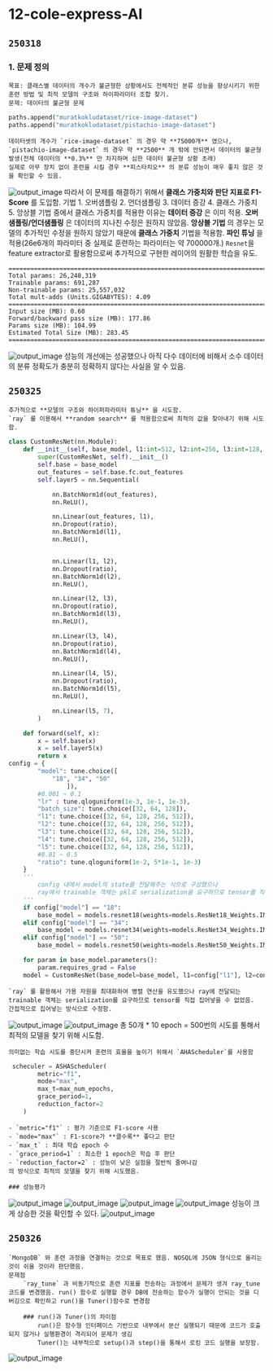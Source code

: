 # 12-cole-express-AI


## `250318`
### 1. 문제 정의
    목표: 클래스별 데이터의 개수가 불균형한 상황에서도 전체적인 분류 성능을 향상시키기 위한 훈련 방법 및 최적 모델의 구조와 하이파라미터 조합 찾기.
    문제: 데이터의 불균형 문제

```python
paths.append("muratkokludataset/rice-image-dataset")
paths.append("muratkokludataset/pistachio-image-dataset")
```
    데이터셋의 개수가 `rice-image-dataset` 의 경우 약 **75000개** 였으나, `pistachio-image-dataset` 의 경우 약 **2500** 개 밖에 안되면서 데이터의 불균형 발생(전체 데이터의 **0.3%** 만 차지하며 심한 데이터 불균형 상황 초래) 
    실제로 아무 장치 없이 훈련을 시킬 경우 **피스타치오** 의 분류 성능이 매우 좋지 않은 것을 확인할 수 있음.

![output_image](./images/1.png)
    따라서 이 문제를 해결하기 위해서 **클래스 가중치와 판단 지표로 F1-Score** 를 도입함.
    기법
        1. 오버샘플링
        2. 언더샘플링
        3. 데이터 증강
        4. 클래스 가중치
        5. 앙상블 기법
    중에서 클래스 가중치를 적용한 이유는 **데이터 증강** 은 이미 적용. **오버샘플링/언더샘플링** 은 데이터의 지나친 수정은 원하지 않았음.
    **앙상블 기법** 의 경우는 모델의 추가적인 수정을 원하지 않았기 때문에 **클래스 가중치** 기법을 적용함.
    **파인 튜닝** 을 적용(26e6개의 파라미터 중 실제로 훈련하는 파라미터는 약 700000개.)
    `Resnet`을 feature extractor로 활용함으로써 추가적으로 구현한 레이어의 원활한 학습을 유도.
```
===============================================================================================
Total params: 26,248,319
Trainable params: 691,287
Non-trainable params: 25,557,032
Total mult-adds (Units.GIGABYTES): 4.09
===============================================================================================
Input size (MB): 0.60
Forward/backward pass size (MB): 177.86
Params size (MB): 104.99
Estimated Total Size (MB): 283.45
===============================================================================================
```

![output_image](./images/2.png)
    성능의 개선에는 성공했으나 아직 다수 데이터에 비해서 소수 데이터의 분류 정확도가 충분히 정확하지 않다는 사실을 알 수 있음.

## `250325`
    추가적으로 **모델의 구조와 하이퍼파라미터 튜닝** 을 시도함.
    `ray` 를 이용해서 **random search** 를 적용함으로써 최적의 값을 찾아내기 위해 시도함.

```python
class CustomResNet(nn.Module):
    def __init__(self, base_model, l1:int=512, l2:int=256, l3:int=128, l4:int=64, l5:int=32, ratio:float=0.5):
        super(CustomResNet, self).__init__()
        self.base = base_model
        out_features = self.base.fc.out_features
        self.layer5 = nn.Sequential(

            nn.BatchNorm1d(out_features),
            nn.ReLU(),

            nn.Linear(out_features, l1),
            nn.Dropout(ratio),
            nn.BatchNorm1d(l1),
            nn.ReLU(),


            nn.Linear(l1, l2),
            nn.Dropout(ratio),
            nn.BatchNorm1d(l2),
            nn.ReLU(),

            nn.Linear(l2, l3),
            nn.Dropout(ratio),
            nn.BatchNorm1d(l3),
            nn.ReLU(),

            nn.Linear(l3, l4),
            nn.Dropout(ratio),
            nn.BatchNorm1d(l4),
            nn.ReLU(),

            nn.Linear(l4, l5),
            nn.Dropout(ratio),
            nn.BatchNorm1d(l5),
            nn.ReLU(),

            nn.Linear(l5, 7),
        )

    def forward(self, x):
        x = self.base(x)
        x = self.layer5(x)
        return x    
config = {
        "model": tune.choice([
            "18", "34", "50"
                ]),
        #0.001 ~ 0.1
        "lr" : tune.qloguniform(1e-3, 1e-1, 1e-3),
        "batch_size": tune.choice([32, 64, 128]),
        "l1": tune.choice([32, 64, 128, 256, 512]),
        "l2": tune.choice([32, 64, 128, 256, 512]),
        "l3": tune.choice([32, 64, 128, 256, 512]),
        "l4": tune.choice([32, 64, 128, 256, 512]),
        "l5": tune.choice([32, 64, 128, 256, 512]),
        #0.01 ~ 0.5
        "ratio": tune.qloguniform(1e-2, 5*1e-1, 1e-3)
    }
    '''
	    config 내에서 model의 state를 전달해주는 식으로 구성했으나 
	    ray에서 trainable 객체는 pkl로 serialization을 요구하므로 tensor를 직접 집어넣을 수 없었음.
    '''
    if config["model"] == "18":
        base_model = models.resnet18(weights=models.ResNet18_Weights.IMAGENET1K_V1)
    elif config["model"] == "34":
        base_model = models.resnet34(weights=models.ResNet34_Weights.IMAGENET1K_V1)
    elif config["model"] == "50":
        base_model = models.resnet50(weights=models.ResNet50_Weights.IMAGENET1K_V1)

    for param in base_model.parameters():
        param.requires_grad = False
    model = CustomResNet(base_model=base_model, l1=config["l1"], l2=config["l2"], l3=config["l3"], l4=config["l4"], l5=config["l5"], ratio=config["ratio"])
```
    `ray` 를 활용해서 가용 자원을 최대화하여 병렬 연산을 유도했으나 ray에 전달되는 trainable 객체는 serialization를 요구하므로 tensor를 직접 집어넣을 수 없었음.
    간접적으로 집어넣는 방식으로 수정함.
![output_image](./images/3.png)
![output_image](./images/4.png)
    총 50개 * 10 epoch = 500번의 시도를 통해서 최적의 모델을 찾기 위해 시도함.
    
    의미없는 학습 시도를 중단시켜 훈련의 효율을 높이기 위해서 `AHAScheduler`를 사용함


```python
 scheculer = ASHAScheduler(
        metric="f1",
        mode="max",
        max_t=max_num_epochs,
        grace_period=1,
        reduction_factor=2
    )
```
    - `metric="f1"` : 평가 기준으로 F1-score 사용
    - `mode="max"` : F1-score가 **클수록** 좋다고 판단
    - `max_t` : 최대 학습 epoch 수
    - `grace_period=1` : 최소한 1 epoch은 학습 후 판단
    - `reduction_factor=2` : 성능이 낮은 실험을 절반씩 줄여나감
    의 방식으로 최적의 모델을 찾기 위해 시도했음.

    ### 성능평가
![output_image](./images/5.png)
![output_image](./images/6.png)
![output_image](./images/7.png)
![output_image](./images/8.png)
    성능이 크게 상승한 것을 확인할 수 있다.
![output_image](./images/9.png)
## `250326`
    `MongoDB` 와 훈련 과정을 연결하는 것으로 목표로 했음. NOSQL에 JSON 형식으로 올리는 것이 쉬울 것이라 판단했음.
    문제점
        `ray_tune` 과 비동기적으로 훈련 지표를 전송하는 과정에서 문제가 생겨 ray_tune 코드를 변경했음. run() 함수로 실행할 경우 DB에 전송하는 함수가 실행이 안되는 것을 디버깅으로 확인하고 run()을 Tuner()함수로 변경함

        ### run()과 Tuner()의 차이점
            run()은 함수형 인터페이스 기반으로 내부에서 분산 실행되기 때문에 코드가 호출되지 않거나 실행환경이 격리되어 문제가 생김
            Tuner()는 내부적으로 setup()과 step()을 통해서 로킹 코드 실행을 보장함.
![output_image](./images/10.png)